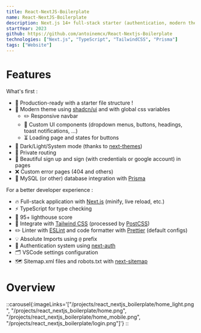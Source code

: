 ```yaml
---
title: React-NextJS-Boilerplate
name: React-NextJS-Boilerplate
description: Next.js 14+ full-stack starter (authentication, modern theme, database migrations and more).
startYear: 2023
github: https://github.com/antoinemcx/React-Nextjs-Boilerplate
technologies: ["Next.js", "TypeScript", "TailwindCSS", "Prisma"]
tags: ["Website"]
---
```


# Features

What's first :

- 🚀 Production-ready with a starter file structure !
- 🌈 Modern theme using [shadcn/ui](https://ui.shadcn.com/) and with global css variables
  - ✏️ Responsive navbar
  - 💄 Custom UI components (dropdown menus, buttons, headings, toast notifications, ...)
  - ⏳ Loading page and states for buttons
- 🌙 Dark/Light/System mode (thanks to [next-themes](https://www.npmjs.com/package/next-themes))
- 👮 Private routing
- 🔐 Beautiful sign up and sign (with credentials or google account) in pages
- ❌ Custom error pages (404 and others)
- 📡 MySQL (or other) database integration with [Prisma](https://www.prisma.io/)

For a better developer experience :

- 🔥 Full-stack application with [Next.js](https://nextjs.org/) (minify, live reload, etc.)
- ⚡ TypeScript for type checking
- 💯 95+ lighthouse score
- 🎨 Integrate with [Tailwind CSS](https://tailwindcss.com/) (processed by [PostCSS](https://postcss.org/))
- ✏️ Linter with [ESLint](https://eslint.org/) and code formatter with [Prettier](https://prettier.io/) (default configs)
- 💡 Absolute Imports using `@` prefix
- 🔑 Authentication system using [next-auth](https://github.com/nextauthjs/next-auth)
- 🗂 VSCode settings configuration
- 🗺️ Sitemap.xml files and robots.txt with [next-sitemap](https://www.npmjs.com/package/next-sitemap)

# Overview

::carousel{:imageLinks='["/projects/react_nextjs_boilerplate/home_light.png", "/projects/react_nextjs_boilerplate/home.png", "/projects/react_nextjs_boilerplate/home_mobile.png", "/projects/react_nextjs_boilerplate/login.png"]'}
::